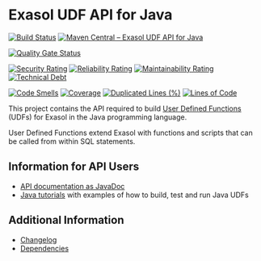 # Exasol UDF API for Java

[![Build Status](https://github.com/exasol/udf-api-java/actions/workflows/ci-build.yml/badge.svg)](https://github.com/exasol/udf-api-java/actions/workflows/ci-build.yml)
[![Maven Central – Exasol UDF API for Java](https://img.shields.io/maven-central/v/com.exasol/udf-api-java)](https://search.maven.org/artifact/com.exasol/udf-api-java)

[![Quality Gate Status](https://sonarcloud.io/api/project_badges/measure?project=com.exasol%3Audf-api-java&metric=alert_status)](https://sonarcloud.io/dashboard?id=com.exasol%3Audf-api-java)

[![Security Rating](https://sonarcloud.io/api/project_badges/measure?project=com.exasol%3Audf-api-java&metric=security_rating)](https://sonarcloud.io/dashboard?id=com.exasol%3Audf-api-java)
[![Reliability Rating](https://sonarcloud.io/api/project_badges/measure?project=com.exasol%3Audf-api-java&metric=reliability_rating)](https://sonarcloud.io/dashboard?id=com.exasol%3Audf-api-java)
[![Maintainability Rating](https://sonarcloud.io/api/project_badges/measure?project=com.exasol%3Audf-api-java&metric=sqale_rating)](https://sonarcloud.io/dashboard?id=com.exasol%3Audf-api-java)
[![Technical Debt](https://sonarcloud.io/api/project_badges/measure?project=com.exasol%3Audf-api-java&metric=sqale_index)](https://sonarcloud.io/dashboard?id=com.exasol%3Audf-api-java)

[![Code Smells](https://sonarcloud.io/api/project_badges/measure?project=com.exasol%3Audf-api-java&metric=code_smells)](https://sonarcloud.io/dashboard?id=com.exasol%3Audf-api-java)
[![Coverage](https://sonarcloud.io/api/project_badges/measure?project=com.exasol%3Audf-api-java&metric=coverage)](https://sonarcloud.io/dashboard?id=com.exasol%3Audf-api-java)
[![Duplicated Lines (%)](https://sonarcloud.io/api/project_badges/measure?project=com.exasol%3Audf-api-java&metric=duplicated_lines_density)](https://sonarcloud.io/dashboard?id=com.exasol%3Audf-api-java)
[![Lines of Code](https://sonarcloud.io/api/project_badges/measure?project=com.exasol%3Audf-api-java&metric=ncloc)](https://sonarcloud.io/dashboard?id=com.exasol%3Audf-api-java)

This project contains the API required to build [User Defined Functions](https://docs.exasol.com/db/latest/database_concepts/udf_scripts.htm) (UDFs) for Exasol in the Java programming language.

User Defined Functions extend Exasol with functions and scripts that can be called from within SQL statements.

## Information for API Users

* [API documentation as JavaDoc](https://exasol.github.io/udf-api-java)
* [Java tutorials](https://github.com/exasol/exasol-java-tutorial) with examples of how to build, test and run Java UDFs

## Additional Information

* [Changelog](doc/changes/changelog.md)
* [Dependencies](dependencies.md)